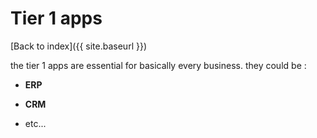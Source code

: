 # Tier 1 apps

[Back to index]({{ site.baseurl }})

the tier 1 apps are essential for basically every business. they could be :
- **ERP**
- **CRM**

- etc...